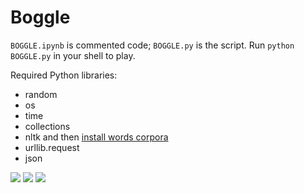 # Boggle

`BOGGLE.ipynb` is commented code; `BOGGLE.py` is the script. Run `python BOGGLE.py` in your shell to play.

Required Python libraries:

- random
- os
- time
- collections
- nltk and then [install words corpora](http://www.nltk.org/data.html)
- urllib.request
- json

![](game-parameters.png)
![](game-turn.png)
![](game-score.png)
